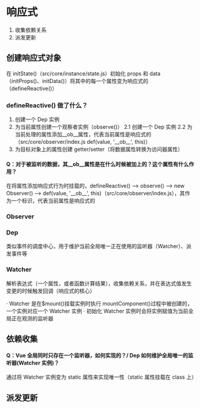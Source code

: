 # 响应式

1. 收集依赖关系
2. 派发更新

## 创建响应式对象

在 initState()（src/core/instance/state.js）初始化 props 和 data （initProps()、initData()）将其中的每一个属性变为响应式的（defineReactive()）

### defineReactive() 做了什么？

1. 创建一个 Dep 实例
2. 为当前属性创建一个观察者实例（observe()）
   2.1 创建一个 Dep 实例
   2.2 为当前处理的属性添加\_\_ob\_\_属性，代表当前属性是响应式的（src/core/observer/index.js def(value, '\_\_ob\_\_', this)）
3. 为目标对象上的属性创建 getter/setter（将数据属性转换为访问器属性）

#### Q：对于被监听的数据，其\_\_ob\_\_属性是在什么时候被加上的？这个属性有什么作用？

在将属性添加响应式行为时挂载的，defineReactive() ——> observe() ——> new Observer() ——> def(value, '\_\_ob\_\_', this)（src/core/observer/index.js），其作为一个标识，代表当前属性是响应式的

### Observer

### Dep

类似事件的调度中心，用于维护当前全局唯一正在使用的监听器（Watcher）、派发事件等

### Watcher

解析表达式（一个属性，或者函数计算结果），收集依赖关系，并在表达式值发生变更的时候触发回调（响应式的核心）

· Watcher 是在$mount()挂载实例时执行 mountComponent()过程中被创建的，一个实例对应一个 Watcher 实例
· 初始化 Watcher 实例时会将实例赋值为当前全局正在观测的监听器

## 依赖收集

#### Q：Vue 全局同时只存在一个监听器，如何实现的？/ Dep 如何维护全局唯一的监听器(Watcher 实例)？

通过将 Watcher 实例变为 static 属性来实现唯一性（static 属性挂载在 class 上）

## 派发更新
